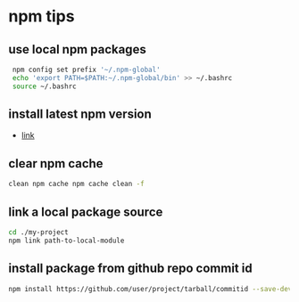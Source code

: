# npm tips

## use local npm packages

```sh
 npm config set prefix '~/.npm-global'
 echo 'export PATH=$PATH:~/.npm-global/bin' >> ~/.bashrc
 source ~/.bashrc
```

## install latest npm version

- [link](https://websiteforstudents.com/install-the-latest-node-js-and-nmp-packages-on-ubuntu-16-04-18-04-lts/)

## clear npm cache

```sh
clean npm cache npm cache clean -f
```

## link a local package source

```sh
cd ./my-project
npm link path-to-local-module
```

## install package from github repo commit id

```sh
npm install https://github.com/user/project/tarball/commitid --save-dev
```
